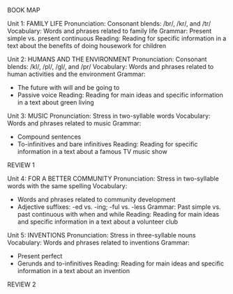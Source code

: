 BOOK MAP

Unit 1: FAMILY LIFE
Pronunciation: Consonant blends: /br/, /kr/, and /tr/
Vocabulary: Words and phrases related to family life
Grammar: Present simple vs. present continuous
Reading: Reading for specific information in a text about the benefits of doing housework for children

Unit 2: HUMANS AND THE ENVIRONMENT
Pronunciation: Consonant blends: /kl/, /pl/, /gl/, and /pr/
Vocabulary: Words and phrases related to human activities and the environment
Grammar: 
- The future with will and be going to
- Passive voice
Reading: Reading for main ideas and specific information in a text about green living

Unit 3: MUSIC
Pronunciation: Stress in two-syllable words
Vocabulary: Words and phrases related to music
Grammar:
- Compound sentences
- To-infinitives and bare infinitives
Reading: Reading for specific information in a text about a famous TV music show

REVIEW 1

Unit 4: FOR A BETTER COMMUNITY
Pronunciation: Stress in two-syllable words with the same spelling
Vocabulary: 
- Words and phrases related to community development
- Adjective suffixes: -ed vs. -ing; -ful vs. -less
Grammar: Past simple vs. past continuous with when and while
Reading: Reading for main ideas and specific information in a text about a volunteer club

Unit 5: INVENTIONS
Pronunciation: Stress in three-syllable nouns
Vocabulary: Words and phrases related to inventions
Grammar:
- Present perfect
- Gerunds and to-infinitives
Reading: Reading for main ideas and specific information in a text about an invention

REVIEW 2